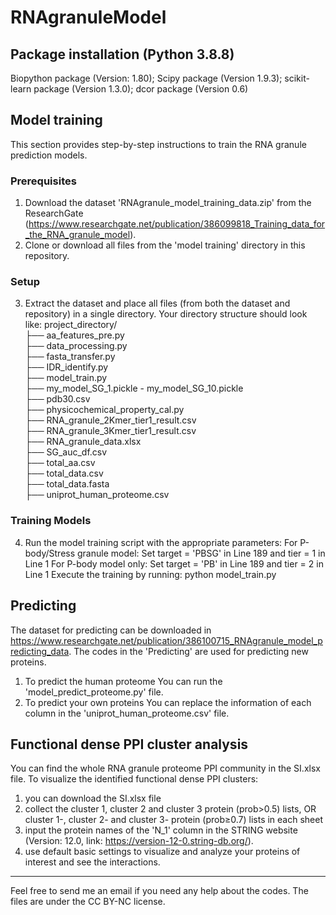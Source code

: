 # RNAgranuleModel
## Package installation (Python 3.8.8)
Biopython package (Version: 1.80);
Scipy package (Version 1.9.3);
scikit-learn package (Version 1.3.0);
dcor package (Version 0.6)

## Model training
This section provides step-by-step instructions to train the RNA granule prediction models.
### Prerequisites
1. Download the dataset 'RNAgranule_model_training_data.zip' from the ResearchGate (https://www.researchgate.net/publication/386099818_Training_data_for_the_RNA_granule_model).
2. Clone or download all files from the 'model training' directory in this repository.
### Setup
3. Extract the dataset and place all files (from both the dataset and repository) in a single directory. Your directory structure should look like:
project_directory/  
├── aa_features_pre.py  
├── data_processing.py  
├── fasta_transfer.py  
├── IDR_identify.py  
├── model_train.py  
├── my_model_SG_1.pickle - my_model_SG_10.pickle  
├── pdb30.csv  
├── physicochemical_property_cal.py  
├── RNA_granule_2Kmer_tier1_result.csv  
├── RNA_granule_3Kmer_tier1_result.csv  
├── RNA_granule_data.xlsx  
├── SG_auc_df.csv  
├── total_aa.csv  
├── total_data.csv  
├── total_data.fasta  
├── uniprot_human_proteome.csv
### Training Models
4. Run the model training script with the appropriate parameters:
For P-body/Stress granule model: Set target = 'PBSG' in Line 189 and tier = 1 in Line 1
For P-body model only: Set target = 'PB' in Line 189 and tier = 2 in Line 1
Execute the training by running:
python model_train.py

## Predicting
The dataset for predicting can be downloaded in https://www.researchgate.net/publication/386100715_RNAgranule_model_predicting_data.
The codes in the 'Predicting' are used for predicting new proteins.
1. To predict the human proteome
   You can run the 'model_predict_proteome.py' file.
2. To predict your own proteins
   You can replace the information of each column in the 'uniprot_human_proteome.csv' file.

## Functional dense PPI cluster analysis
You can find the whole RNA granule proteome PPI community in the SI.xlsx file.
To visualize the identified functional dense PPI clusters:
1. you can download the SI.xlsx file
2. collect the cluster 1, cluster 2 and cluster 3 protein (prob>0.5) lists, OR cluster 1-, cluster 2- and cluster 3- protein (prob≥0.7) lists in each sheet
3. input the protein names of the 'N_1' column in the STRING website (Version: 12.0, link: https://version-12-0.string-db.org/).
4. use default basic settings to visualize and analyze your proteins of interest and see the interactions.
------------------------------------------------------------------------------
Feel free to send me an email if you need any help about the codes.
The files are under the CC BY-NC license.
